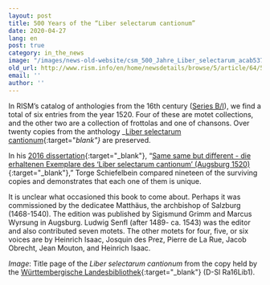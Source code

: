 ```yaml
---
layout: post
title: 500 Years of the “Liber selectarum cantionum”
date: 2020-04-27
lang: en
post: true
category: in_the_news
image: "/images/news-old-website/csm_500_Jahre_Liber_selectarum_acab537a28.png"
old_url: http://www.rism.info/en/home/newsdetails/browse/5/article/64/500-years-of-the-liber-selectarum-cantionum.html
email: ''
author: ''
---
```


In RISM’s catalog of anthologies from the 16th century ([Series B/I](/publications.html#c2619)), we find a total of six entries from the year 1520. Four of these are motet collections, and the other two are a collection of frottolas and one of chansons. Over twenty copies from the anthology _[Liber selectarum cantionum](https://opac.rism.info/search?id=993103921&View=rism){:target="_blank"}_ are preserved.

In his [2016 dissertation](https://opac.rism.info/search?id=lit41001162&View=rism){:target="_blank"}, “[Same same but different - die erhaltenen Exemplare des ‘Liber selectarum cantionum’ (Augsburg 1520)](http://othes.univie.ac.at/43236/){:target="_blank"},” Torge Schiefelbein compared nineteen of the surviving copies and demonstrates that each one of them is unique.

It is unclear what occasioned this book to come about. Perhaps it was commissioned by the dedicatee Matthäus, the archbishop of Salzburg (1468-1540). The edition was published by Sigismund Grimm and Marcus Wyrsung in Augsburg. Ludwig Senfl (after 1489- ca. 1543) was the editor and also contributed seven motets. The other motets for four, five, or six voices are by Heinrich Isaac, Josquin des Prez, Pierre de La Rue, Jacob Obrecht, Jean Mouton, and Heinrich Isaac.

_Image_: Title page of the _Liber selectarum cantionum_ from the copy held by the [Württembergische Landesbibliothek](http://nbn-resolving.de/urn:nbn:de:bsz:24-digibib-bsz3701648148){:target="_blank"} (D-Sl Ra16Lib1).